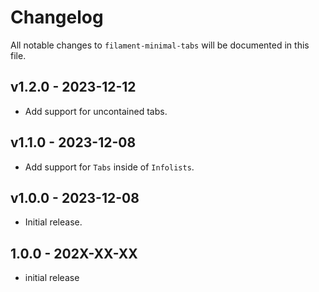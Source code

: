 # Changelog

All notable changes to `filament-minimal-tabs` will be documented in this file.

## v1.2.0 - 2023-12-12

* Add support for uncontained tabs.

## v1.1.0 - 2023-12-08

* Add support for `Tabs` inside of `Infolists`.

## v1.0.0 - 2023-12-08

* Initial release.

## 1.0.0 - 202X-XX-XX

- initial release
